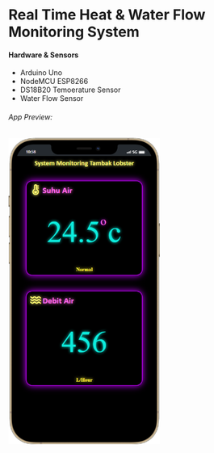 <h1>Real Time Heat & Water Flow Monitoring System</h1>
<h4>Hardware & Sensors</h4>
<ul>
<li>Arduino Uno</li>
<li>NodeMCU ESP8266</li>
<li>DS18B20 Temoerature Sensor</li>
<li>Water Flow Sensor</li>
</ul>
 <h6>App Preview:</h6>
 <img src="App-preview(Web_.png" width="300px" >

